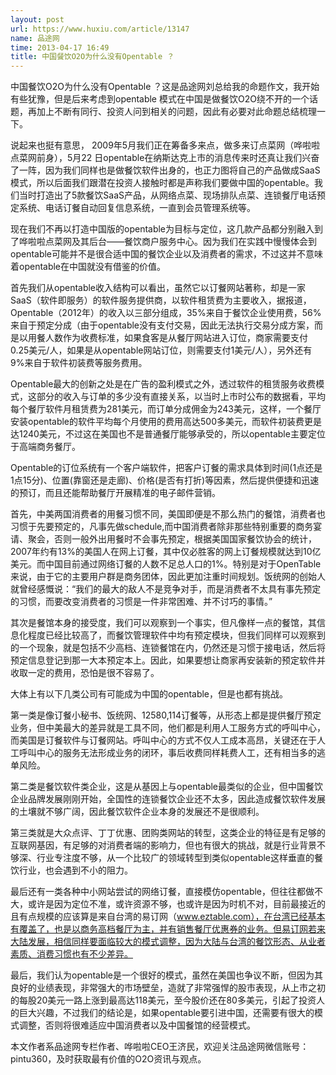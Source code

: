 ```yaml
---
layout: post
url: https://www.huxiu.com/article/13147
name: 品途网
time: 2013-04-17 16:49
title: 中国餐饮O2O为什么没有Opentable ？
---
```

中国餐饮O2O为什么没有Opentable ？这是品途网刘总给我的命题作文，我开始有些犹豫，但是后来考虑到opentable 模式在中国是做餐饮O2O绕不开的一个话题，再加上不断有同行、投资人问到相关的问题，因此有必要对此命题总结梳理一下。

说起来也挺有意思， 2009年5月我们正在筹备多来点，做多来订点菜网（哗啦啦点菜网前身），5月22 日opentable在纳斯达克上市的消息传来时还真让我们兴奋了一阵，因为我们同样也是做餐饮软件出身的，也正力图将自己的产品做成SaaS模式，所以后面我们跟潜在投资人接触时都是声称我们要做中国的opentable。我们当时打造出了5款餐饮SaaS产品，从网络点菜、现场排队点菜、连锁餐厅电话预定系统、电话订餐自动回复信息系统，一直到会员管理系统等。

现在我们不再以打造中国版的opentable为目标与定位，这几款产品都分别融入到了哗啦啦点菜网及其后台——餐饮商户服务中心。因为我们在实践中慢慢体会到opentable可能并不是很合适中国的餐饮企业以及消费者的需求，不过这并不意味着opentable在中国就没有借鉴的价值。

首先我们从opentable收入结构可以看出，虽然它以订餐网站著称，却是一家SaaS（软件即服务）的软件服务提供商，以软件租赁费为主要收入，据报道，Opentable（2012年）的收入以三部分组成，35%来自于餐饮企业使用费，56%来自于预定分成（由于opentable没有支付交易，因此无法执行交易分成方案，而是以用餐人数作为收费标准，如果食客是从餐厅网站进入订位，商家需要支付0.25美元/人，如果是从opentable网站订位，则需要支付1美元/人），另外还有9%来自于软件初装费等服务费用。

Opentable最大的创新之处是在广告的盈利模式之外，透过软件的租赁服务收费模式，这部分的收入与订单的多少没有直接关系，以当时上市时公布的数据看，平均每个餐厅软件月租赁费为281美元，而订单分成佣金为243美元，这样，一个餐厅安装opentable的软件平均每个月使用的费用高达500多美元，而软件初装费更是达1240美元，不过这在美国也不是普通餐厅能够承受的，所以opentable主要定位于高端商务餐厅。

Opentable的订位系统有一个客户端软件，把客户订餐的需求具体到时间(1点还是1点15分)、位置(靠窗还是走廊)、价格(是否有打折)等因素，然后提供便捷和迅速的预订，而且还能帮助餐厅开展精准的电子邮件营销。

首先，中美两国消费者的用餐习惯不同，美国即便是不那么热门的餐馆，消费者也习惯于先要预定的，凡事先做schedule,而中国消费者除非那些特别重要的商务宴请、聚会，否则一般外出用餐时不会事先预定，根据美国国家餐饮协会的统计，2007年约有13%的美国人在网上订餐，其中仅必胜客的网上订餐规模就达到10亿美元。而中国目前通过网络订餐的人数不足总人口的1%。特别是对于OpenTable来说，由于它的主要用户群是商务团体，因此更加注重时间规划。饭统网的创始人就曾经感慨说：“我们的最大的敌人不是竞争对手，而是消费者不太具有事先预定的习惯，而要改变消费者的习惯是一件非常困难、并不讨巧的事情。”

其次是餐馆本身的接受度，我们可以观察到一个事实，但凡像样一点的餐馆，其信息化程度已经比较高了，而餐饮管理软件中均有预定模块，但我们同样可以观察到的一个现象，就是包括不少高档、连锁餐馆在内，仍然还是习惯于接电话，然后将预定信息登记到那一大本预定本上。因此，如果要想让商家再安装新的预定软件并收取一定的费用，恐怕是很不容易了。

大体上有以下几类公司有可能成为中国的opentable，但是也都有挑战。

第一类是像订餐小秘书、饭统网、12580,114订餐等，从形态上都是提供餐厅预定业务，但中美最大的差异就是工具不同，他们都是利用人工服务方式的呼叫中心，而美国是订餐软件与订餐网站。呼叫中心的方式不仅人工成本高昂，关键还在于人工呼叫中心的服务无法形成业务的闭环，事后收费同样耗费人工，还有相当多的逃单风险。

第二类是餐饮软件类企业，这是从基因上与opentable最类似的企业，但中国餐饮企业品牌发展刚刚开始，全国性的连锁餐饮企业还不太多，因此造成餐饮软件发展的土壤就不够广阔，因此餐饮软件企业本身的发展还不是很顺利。

第三类就是大众点评、丁丁优惠、团购类网站的转型，这类企业的特征是有足够的互联网基因，有足够的对消费者端的影响力，但也有很大的挑战，就是行业背景不够深、行业专注度不够，从一个比较广的领域转型到类似opentable这样垂直的餐饮行业，也会遇到不小的阻力。

最后还有一类各种中小网站尝试的网络订餐，直接模仿opentable，但往往都做不大，或许是因为定位不准，或许资源不够，也或许是因为时机不对，目前最接近的且有点规模的应该算是来自台湾的易订网（www.eztable.com），在台湾已经基本有覆盖了，也是以商务高档餐厅为主，并有销售餐厅优惠券的业务。但易订网若来大陆发展，相信同样要面临较大的模式调整，因为大陆与台湾的餐饮形态、从业者素质、消费习惯也有不少差异。

最后，我们认为opentable是一个很好的模式，虽然在美国也争议不断，但因为其良好的业绩表现，非常强大的市场壁垒，造就了非常强悍的股市表现，从上市之初的每股20美元一路上涨到最高达118美元，至今股价还在80多美元，引起了投资人的巨大兴趣，不过我们的结论是，如果opentable要引进中国，还需要有很大的模式调整，否则将很难适应中国消费者以及中国餐馆的经营模式。

本文作者系品途网专栏作者、哗啦啦CEO王济民，欢迎关注品途网微信账号：pintu360，及时获取最有价值的O2O资讯与观点。

